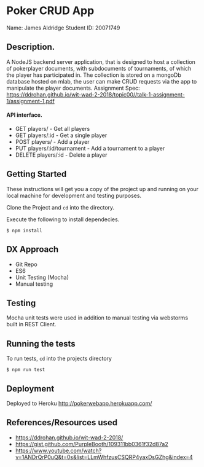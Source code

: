 # Poker CRUD App
Name: James Aldridge
Student ID: 20071749

## Description.
A NodeJS backend server application, that is designed to host a collection of pokerplayer documents, with subdocuments of tournaments, of which the player has participated in. The collection is stored on a mongoDb database hosted on mlab, the user can make CRUD requests via the app to manipulate the player documents. 
Assignment Spec: https://ddrohan.github.io/wit-wad-2-2018/topic00//talk-1-assignment-1/assignment-1.pdf

#### API interface.

+ GET players/ - Get all players
+ GET players/:id - Get a single player
+ POST players/ - Add a player
+ PUT players/:id/tournament - Add a tournament to a player
+ DELETE players/:id - Delete a player

## Getting Started

These instructions will get you a copy of the project up and running on your local machine for development and testing purposes.

Clone the Project and `cd` into the directory.

Execute the following to install dependecies.
```
$ npm install
```
## DX Approach
+ Git Repo 
+ ES6 
+ Unit Testing (Mocha)
+ Manual testing

## Testing
Mocha unit tests were used in addition to manual testing via webstorms built in REST Client.

## Running the tests

To run tests, `cd` into the projects directory
```
$ npm run test
```

## Deployment

Deployed to Heroku http://pokerwebapp.herokuapp.com/

## References/Resources used

* https://ddrohan.github.io/wit-wad-2-2018/
* https://gist.github.com/PurpleBooth/109311bb0361f32d87a2 
* https://www.youtube.com/watch?v=1ANDrQrP0uQ&t=0s&list=LLmWhfzusCSQRP4yaxDsGZhg&index=4
